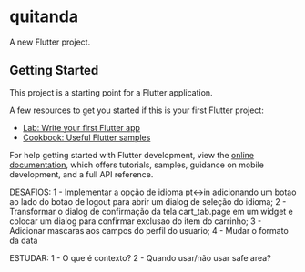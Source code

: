 # quitanda

A new Flutter project.

## Getting Started

This project is a starting point for a Flutter application.

A few resources to get you started if this is your first Flutter project:

- [Lab: Write your first Flutter app](https://docs.flutter.dev/get-started/codelab)
- [Cookbook: Useful Flutter samples](https://docs.flutter.dev/cookbook)

For help getting started with Flutter development, view the
[online documentation](https://docs.flutter.dev/), which offers tutorials,
samples, guidance on mobile development, and a full API reference.


DESAFIOS:
1 - Implementar a opção de idioma pt<->in adicionando um botao ao lado do botao de logout para abrir um dialog de seleção do idioma;
2 - Transformar o dialog de confirmação da tela cart_tab.page em um widget e colocar um dialog para confirmar exclusao do item do carrinho;
3 - Adicionar mascaras aos campos do perfil do usuario;
4 - Mudar o formato da data

ESTUDAR:
1 - O que é contexto?
2 - Quando usar/não usar safe area?